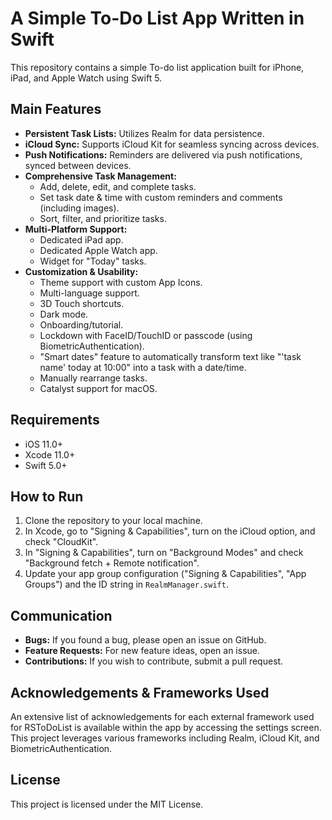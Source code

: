 # A Simple To-Do List App Written in Swift

This repository contains a simple To-do list application built for iPhone, iPad, and Apple Watch using Swift 5.

## Main Features

* **Persistent Task Lists:** Utilizes Realm for data persistence.
* **iCloud Sync:** Supports iCloud Kit for seamless syncing across devices.
* **Push Notifications:** Reminders are delivered via push notifications, synced between devices.
* **Comprehensive Task Management:**
    * Add, delete, edit, and complete tasks.
    * Set task date & time with custom reminders and comments (including images).
    * Sort, filter, and prioritize tasks.
* **Multi-Platform Support:**
    * Dedicated iPad app.
    * Dedicated Apple Watch app.
    * Widget for "Today" tasks.
* **Customization & Usability:**
    * Theme support with custom App Icons.
    * Multi-language support.
    * 3D Touch shortcuts.
    * Dark mode.
    * Onboarding/tutorial.
    * Lockdown with FaceID/TouchID or passcode (using BiometricAuthentication).
    * "Smart dates" feature to automatically transform text like "'task name' today at 10:00" into a task with a date/time.
    * Manually rearrange tasks.
    * Catalyst support for macOS.

## Requirements

* iOS 11.0+
* Xcode 11.0+
* Swift 5.0+

## How to Run

1.  Clone the repository to your local machine.
2.  In Xcode, go to "Signing & Capabilities", turn on the iCloud option, and check "CloudKit".
3.  In "Signing & Capabilities", turn on "Background Modes" and check "Background fetch + Remote notification".
4.  Update your app group configuration ("Signing & Capabilities", "App Groups") and the ID string in `RealmManager.swift`.

## Communication

* **Bugs:** If you found a bug, please open an issue on GitHub.
* **Feature Requests:** For new feature ideas, open an issue.
* **Contributions:** If you wish to contribute, submit a pull request.

## Acknowledgements & Frameworks Used

An extensive list of acknowledgements for each external framework used for RSToDoList is available within the app by accessing the settings screen. This project leverages various frameworks including Realm, iCloud Kit, and BiometricAuthentication.

## License

This project is licensed under the MIT License.
